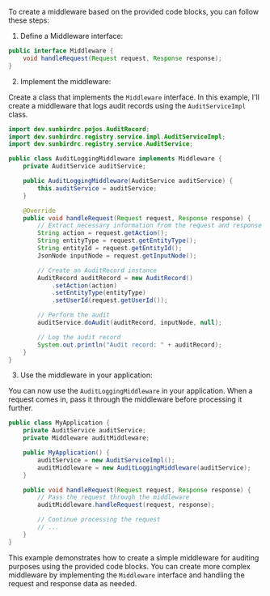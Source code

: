To create a middleware based on the provided code blocks, you can follow these steps:

1. Define a Middleware interface:

```java
public interface Middleware {
    void handleRequest(Request request, Response response);
}
```

2. Implement the middleware:

Create a class that implements the `Middleware` interface. In this example, I'll create a middleware that logs audit records using the `AuditServiceImpl` class.

```java
import dev.sunbirdrc.pojos.AuditRecord;
import dev.sunbirdrc.registry.service.impl.AuditServiceImpl;
import dev.sunbirdrc.registry.service.AuditService;

public class AuditLoggingMiddleware implements Middleware {
    private AuditService auditService;

    public AuditLoggingMiddleware(AuditService auditService) {
        this.auditService = auditService;
    }

    @Override
    public void handleRequest(Request request, Response response) {
        // Extract necessary information from the request and response
        String action = request.getAction();
        String entityType = request.getEntityType();
        String entityId = request.getEntityId();
        JsonNode inputNode = request.getInputNode();

        // Create an AuditRecord instance
        AuditRecord auditRecord = new AuditRecord()
            .setAction(action)
            .setEntityType(entityType)
            .setUserId(request.getUserId());

        // Perform the audit
        auditService.doAudit(auditRecord, inputNode, null);

        // Log the audit record
        System.out.println("Audit record: " + auditRecord);
    }
}
```

3. Use the middleware in your application:

You can now use the `AuditLoggingMiddleware` in your application. When a request comes in, pass it through the middleware before processing it further.

```java
public class MyApplication {
    private AuditService auditService;
    private Middleware auditMiddleware;

    public MyApplication() {
        auditService = new AuditServiceImpl();
        auditMiddleware = new AuditLoggingMiddleware(auditService);
    }

    public void handleRequest(Request request, Response response) {
        // Pass the request through the middleware
        auditMiddleware.handleRequest(request, response);

        // Continue processing the request
        // ...
    }
}
```

This example demonstrates how to create a simple middleware for auditing purposes using the provided code blocks. You can create more complex middleware by implementing the `Middleware` interface and handling the request and response data as needed.